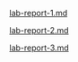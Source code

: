 [lab-report-1.md](lab-report-1-week-2.md)

[lab-report-2.md](lab-report-2-week-4.md)

[lab-report-3.md](lab-report-3-week-6.md)

